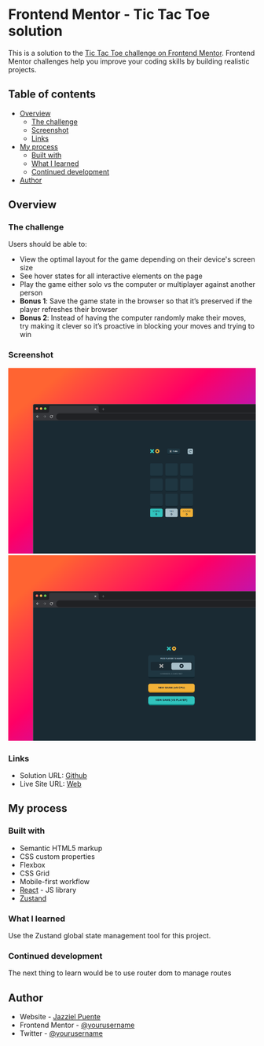 # Frontend Mentor - Tic Tac Toe solution

This is a solution to the [Tic Tac Toe challenge on Frontend Mentor](https://www.frontendmentor.io/challenges/tic-tac-toe-game-Re7ZF_E2v). Frontend Mentor challenges help you improve your coding skills by building realistic projects. 

## Table of contents

- [Overview](#overview)
  - [The challenge](#the-challenge)
  - [Screenshot](#screenshot)
  - [Links](#links)
- [My process](#my-process)
  - [Built with](#built-with)
  - [What I learned](#what-i-learned)
  - [Continued development](#continued-development)
- [Author](#author)

## Overview

### The challenge

Users should be able to:

- View the optimal layout for the game depending on their device's screen size
- See hover states for all interactive elements on the page
- Play the game either solo vs the computer or multiplayer against another person
- **Bonus 1**: Save the game state in the browser so that it’s preserved if the player refreshes their browser
- **Bonus 2**: Instead of having the computer randomly make their moves, try making it clever so it’s proactive in blocking your moves and trying to win

### Screenshot

![](./public/tic-tac-toe-board.png)
![](./public/tic-tac-toe-turn.png)



### Links

- Solution URL: [Github](https://github.com/jazzielp/tic-tac-toe)
- Live Site URL: [Web](https://jazzielp.github.io/tic-tac-toe/)

## My process

### Built with

- Semantic HTML5 markup
- CSS custom properties
- Flexbox
- CSS Grid
- Mobile-first workflow
- [React](https://reactjs.org/) - JS library
- [Zustand](https://zustand-demo.pmnd.rs/)


### What I learned

Use the Zustand global state management tool for this project.

### Continued development

The next thing to learn would be to use router dom to manage routes


## Author

- Website - [Jazziel Puente](https://jazziel.dev)
- Frontend Mentor - [@yourusername](https://www.frontendmentor.io/profile/jazzielp)
- Twitter - [@yourusername](https://x.com/hpuente06)

